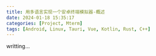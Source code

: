 ```yaml
---
title: 用多语言实现一个安卓终端模拟器-概述
date: 2024-01-18 15:35:17
categories: [Project, Mterm]
tags: [Android, Linux, Tauri, Vue, Kotlin, Rust, C++]
---
```


writting...
